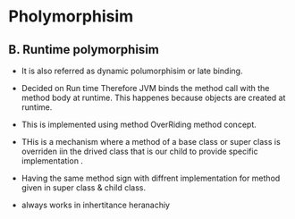 # Pholymorphisim

## B. Runtime polymorphisim
* It is also referred as dynamic polumorphisim or late binding.
* Decided on Run time 
Therefore JVM binds the method call with the  method body at runtime. This happenes because objects are created at runtime. <br>
* This is implemented using method OverRiding method concept.
* THis is a mechanism where a method of a base class or super class is overriden iin the drived class that is our child to provide specific implementation .
* Having the same method sign with diffrent implementation for method given in super class & child class.

* always works in inhertitance heranachiy 
